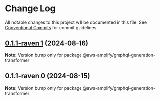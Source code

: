 # Change Log

All notable changes to this project will be documented in this file.
See [Conventional Commits](https://conventionalcommits.org) for commit guidelines.

## [0.1.1-raven.1](https://github.com/aws-amplify/amplify-category-api/compare/@aws-amplify/graphql-generation-transformer@0.1.1-raven.0...@aws-amplify/graphql-generation-transformer@0.1.1-raven.1) (2024-08-16)

**Note:** Version bump only for package @aws-amplify/graphql-generation-transformer

## 0.1.1-raven.0 (2024-08-15)

**Note:** Version bump only for package @aws-amplify/graphql-generation-transformer
